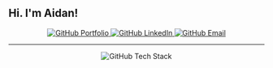 ## Hi. I'm Aidan!

<!--
**IOLV/IOLV** is a ✨ _special_ ✨ repository because its `README.md` (this file) appears on your GitHub profile.

Here are some ideas to get you started:

- 🔭 I’m currently working on ...
- 🌱 I’m currently learning ...
- 👯 I’m looking to collaborate on ...
- 🤔 I’m looking for help with ...
- 💬 Ask me about ...

- 📫 How to reach me: ...
- 😄 Pronouns: ...
- ⚡ Fun fact: ...
-->
<div style="text-align: center;">
  <a href="https://aidanisbell.com/">
    <img src="https://github.com/user-attachments/assets/ee42a441-9039-45a2-bf6b-b53ac010350f" alt="GitHub Portfolio" />
  </a>
  <a href="https://www.linkedin.com/in/aidan-isbell-54116420a/">
    <img src="https://github.com/user-attachments/assets/099132bc-9117-4cc6-9ba8-bda59322f581" alt="GitHub LinkedIn" />
  </a>
  <a href="mailto:githubcontact@aidanisbell.com">
    <img src="https://github.com/user-attachments/assets/a465ab93-a581-4987-94ed-45e335dc14c5" alt="GitHub Email" />
  </a>
</div>

___

<div style="text-align: center;">
  <img src="https://github.com/user-attachments/assets/ce07722a-1074-440a-b7e5-f2f9efd0df36" alt="GitHub Tech Stack" />
</div>
